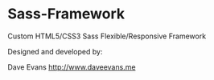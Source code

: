 Sass-Framework
==============

Custom HTML5/CSS3 Sass Flexible/Responsive Framework

Designed and developed by: 

Dave Evans http://www.daveevans.me
